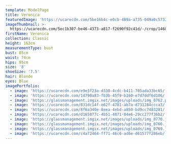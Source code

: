 ```yaml
---
template: ModelPage
title: Veronica
featuredImage: 'https://ucarecdn.com/5be16b4c-e0cb-489a-a735-049a0c5732d6/'
imageThumbnail: >-
  https://ucarecdn.com/5ec1b307-be46-4373-a817-f2690f92c41d/-/crop/1468x1838/0,0/-/preview/
firstName: Veronica
collection: Classic
height: 162cm
measurementType: bust
bust: 85cm
waist: 74cm
hips: 95cm
size: '8'
shoeSize: '7.5'
hair: Blonde
eyes: Blue
imagePortfolio:
  - image: 'https://ucarecdn.com/e9e3f23a-d330-4cdc-b411-705ada33bc65/'
  - image: 'https://ucarecdn.com/1d790a83-fb3b-45f9-b160-e7d7ddf6d106/'
  - image: 'https://glassmanagement.imgix.net/images/uploads/img_0762.png'
  - image: 'https://ucarecdn.com/031dc14f-e62f-4781-ab7a-d731284ccca3/'
  - image: 'https://ucarecdn.com/8f6a340e-8eea-4ebd-a850-bd9cc7483281/'
  - image: 'https://ucarecdn.com/d165877c-4b51-4871-84e6-29cc277f36b2/'
  - image: 'https://glassmanagement.imgix.net/images/uploads/img_0770.jpg'
  - image: 'https://glassmanagement.imgix.net/images/uploads/img_0766.jpg'
  - image: 'https://glassmanagement.imgix.net/images/uploads/img_0769.jpg'
  - image: 'https://ucarecdn.com/c4a72464-ff71-46c6-ad6e-d61577f286eb/'
---
```


